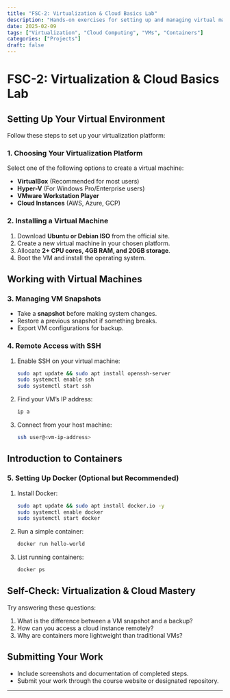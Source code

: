 ```yaml
---
title: "FSC-2: Virtualization & Cloud Basics Lab"
description: "Hands-on exercises for setting up and managing virtual machines and cloud environments."
date: 2025-02-09
tags: ["Virtualization", "Cloud Computing", "VMs", "Containers"]
categories: ["Projects"]
draft: false
---
```


# FSC-2: Virtualization & Cloud Basics Lab

## Setting Up Your Virtual Environment
Follow these steps to set up your virtualization platform:

### **1. Choosing Your Virtualization Platform**
Select one of the following options to create a virtual machine:
- **VirtualBox** (Recommended for most users)
- **Hyper-V** (For Windows Pro/Enterprise users)
- **VMware Workstation Player**
- **Cloud Instances** (AWS, Azure, GCP)

### **2. Installing a Virtual Machine**
1. Download **Ubuntu or Debian ISO** from the official site.
2. Create a new virtual machine in your chosen platform.
3. Allocate **2+ CPU cores, 4GB RAM, and 20GB storage**.
4. Boot the VM and install the operating system.

## Working with Virtual Machines
### **3. Managing VM Snapshots**
- Take a **snapshot** before making system changes.
- Restore a previous snapshot if something breaks.
- Export VM configurations for backup.

### **4. Remote Access with SSH**
1. Enable SSH on your virtual machine:
   ```bash
   sudo apt update && sudo apt install openssh-server
   sudo systemctl enable ssh
   sudo systemctl start ssh
   ```
2. Find your VM’s IP address:
   ```bash
   ip a
   ```
3. Connect from your host machine:
   ```bash
   ssh user@<vm-ip-address>
   ```

## Introduction to Containers
### **5. Setting Up Docker (Optional but Recommended)**
1. Install Docker:
   ```bash
   sudo apt update && sudo apt install docker.io -y
   sudo systemctl enable docker
   sudo systemctl start docker
   ```
2. Run a simple container:
   ```bash
   docker run hello-world
   ```
3. List running containers:
   ```bash
   docker ps
   ```

## Self-Check: Virtualization & Cloud Mastery
Try answering these questions:
1. What is the difference between a VM snapshot and a backup?
2. How can you access a cloud instance remotely?
3. Why are containers more lightweight than traditional VMs?

## Submitting Your Work
- Include screenshots and documentation of completed steps.
- Submit your work through the course website or designated repository.

---

